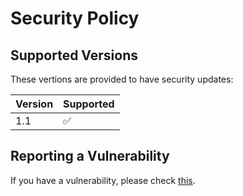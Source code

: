 # Security Policy

## Supported Versions

These vertions are provided to have security updates:

| Version | Supported          |
| ------- | ------------------ |
| 1.1     | ✅                 |


## Reporting a Vulnerability

If you have a vulnerability, please check [this](./README.MD#Bugs).
